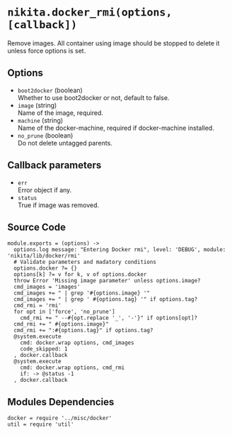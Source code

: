 
# `nikita.docker_rmi(options, [callback])`

Remove images. All container using image should be stopped to delete it unless
force options is set.

## Options

* `boot2docker` (boolean)   
  Whether to use boot2docker or not, default to false.
* `image` (string)   
  Name of the image, required.
* `machine` (string)   
  Name of the docker-machine, required if docker-machine installed.
* `no_prune` (boolean)   
  Do not delete untagged parents.

## Callback parameters

* `err`   
  Error object if any.
* `status`   
  True if image was removed.

## Source Code

    module.exports = (options) ->
      options.log message: "Entering Docker rmi", level: 'DEBUG', module: 'nikita/lib/docker/rmi'
      # Validate parameters and madatory conditions
      options.docker ?= {}
      options[k] ?= v for k, v of options.docker
      throw Error 'Missing image parameter' unless options.image?
      cmd_images = 'images'
      cmd_images += " | grep '#{options.image} '"
      cmd_images += " | grep ' #{options.tag} '" if options.tag?
      cmd_rmi = 'rmi'
      for opt in ['force', 'no_prune']
        cmd_rmi += " --#{opt.replace '_', '-'}" if options[opt]?
      cmd_rmi += " #{options.image}"
      cmd_rmi += ":#{options.tag}" if options.tag?
      @system.execute
        cmd: docker.wrap options, cmd_images
        code_skipped: 1
      , docker.callback
      @system.execute
        cmd: docker.wrap options, cmd_rmi
        if: -> @status -1
      , docker.callback

## Modules Dependencies

    docker = require '../misc/docker'
    util = require 'util'
